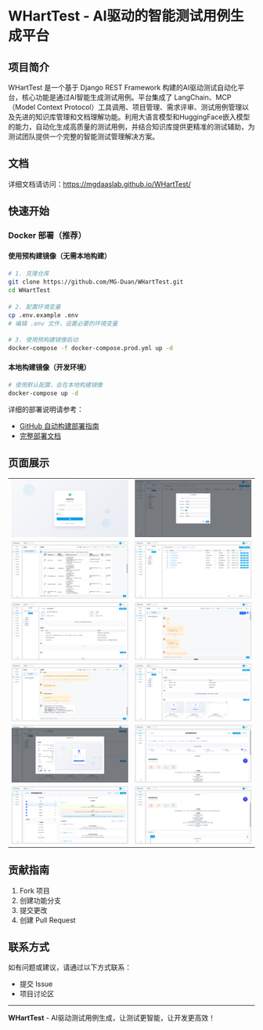 # WHartTest - AI驱动的智能测试用例生成平台

## 项目简介

WHartTest 是一个基于 Django REST Framework 构建的AI驱动测试自动化平台，核心功能是通过AI智能生成测试用例。平台集成了 LangChain、MCP（Model Context Protocol）工具调用、项目管理、需求评审、测试用例管理以及先进的知识库管理和文档理解功能。利用大语言模型和HuggingFace嵌入模型的能力，自动化生成高质量的测试用例，并结合知识库提供更精准的测试辅助，为测试团队提供一个完整的智能测试管理解决方案。


## 文档
详细文档请访问：https://mgdaaslab.github.io/WHartTest/

## 快速开始

### Docker 部署（推荐）

#### 使用预构建镜像（无需本地构建）
```bash
# 1. 克隆仓库
git clone https://github.com/MG-Duan/WHartTest.git
cd WHartTest

# 2. 配置环境变量
cp .env.example .env
# 编辑 .env 文件，设置必要的环境变量

# 3. 使用预构建镜像启动
docker-compose -f docker-compose.prod.yml up -d
```

#### 本地构建镜像（开发环境）
```bash
# 使用默认配置，会在本地构建镜像
docker-compose up -d
```

详细的部署说明请参考：
- [GitHub 自动构建部署指南](./docs/github-docker-deployment.md)
- [完整部署文档](https://mgdaaslab.github.io/WHartTest/)

## 页面展示

| | |
  |---|---|
  | ![alt text](./img/image.png) | ![alt text](./img/image-1.png) |
  | ![alt text](./img/image-2.png)| ![alt text](./img/image-3.png) |
  | ![alt text](./img/image-4.png) | ![alt text](./img/image-5.png) |
  | ![alt text](./img/image-6.png) | ![alt text](./img/image-7.png) |
  | ![alt text](./img/image-8.png) | ![alt text](./img/image-9.png) |
  | ![alt text](./img/image-10.png) | ![alt text](./img/image-11.png) |
## 贡献指南

1. Fork 项目
2. 创建功能分支
3. 提交更改
4. 创建 Pull Request


## 联系方式

如有问题或建议，请通过以下方式联系：
- 提交 Issue
- 项目讨论区

---

**WHartTest** - AI驱动测试用例生成，让测试更智能，让开发更高效！
